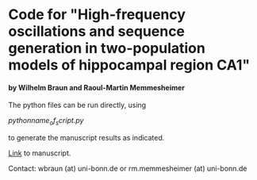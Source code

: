 # Code for "High-frequency oscillations and sequence generation in two-population models of hippocampal region CA1" 
#### by Wilhelm Braun and Raoul-Martin Memmesheimer

The python files can be run directly, using 

$python name_of_script.py$

to generate the manuscript results as indicated.

[Link]( https://www.biorxiv.org/content/10.1101/2021.06.08.447523v1.abstract) to manuscript.

Contact: wbraun (at) uni-bonn.de or rm.memmesheimer (at) uni-bonn.de


